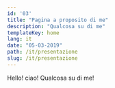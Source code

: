 ```yaml
---
id: '03'
title: "Pagina a proposito di me"
description: "Qualcosa su di me"
templateKey: home
lang: it
date: "05-03-2019"
path: /it/presentazione
slug: /it/presentazione
---
```


Hello! ciao! Qualcosa su di me!
